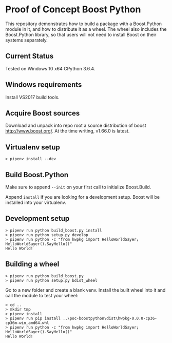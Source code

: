 # Proof of Concept Boost Python

This repository demonstrates how to build a package with a Boost.Python module in it, 
and how to distribute it as a wheel. The wheel also includes the Boost.Python library,
so that users will not need to install Boost on their systems separately.

## Current Status

Tested on Windows 10 x64 CPython 3.6.4.

## Windows requirements

Install VS2017 build tools.

## Acquire Boost sources

Download and unpack into repo root a source distribution of boost http://www.boost.org/. 
At the time writing, v1.66.0 is latest.

## Virtualenv setup

```
> pipenv install --dev
```

## Build Boost.Python

Make sure to append `--init` on your first call to initialize Boost.Build.

Append `install` if you are looking for a development setup. Boost will be installed into
your virtualenv.

## Development setup

```
> pipenv run python build_boost.py install
> pipenv run python setup.py develop
> pipenv run python -c "from hwpkg import HelloWorldSayer; HelloWorldSayer().SayHello()"
Hello World!
```

## Building a wheel

```
> pipenv run python build_boost.py
> pipenv run python setup.py bdist_wheel
```

Go to a new folder and create a blank venv. Install the built wheel into it and call the
module to test your wheel:

```
> cd ..
> mkdir tmp
> pipenv install
> pipenv run pip install ..\poc-boostpython\dist\hwpkg-0.0.0-cp36-cp36m-win_amd64.whl
> pipenv run python -c "from hwpkg import HelloWorldSayer; HelloWorldSayer().SayHello()"
Hello World!
```
